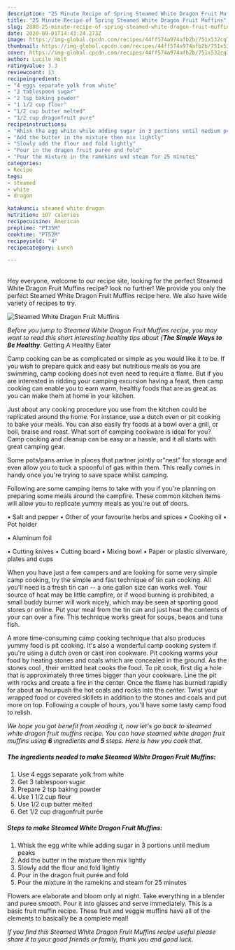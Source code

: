 ```yaml
---
description: "25 Minute Recipe of Spring Steamed White Dragon Fruit Muffins"
title: "25 Minute Recipe of Spring Steamed White Dragon Fruit Muffins"
slug: 2880-25-minute-recipe-of-spring-steamed-white-dragon-fruit-muffins
date: 2020-09-01T14:43:24.273Z
image: https://img-global.cpcdn.com/recipes/44ff574a974afb2b/751x532cq70/steamed-white-dragon-fruit-muffins-recipe-main-photo.jpg
thumbnail: https://img-global.cpcdn.com/recipes/44ff574a974afb2b/751x532cq70/steamed-white-dragon-fruit-muffins-recipe-main-photo.jpg
cover: https://img-global.cpcdn.com/recipes/44ff574a974afb2b/751x532cq70/steamed-white-dragon-fruit-muffins-recipe-main-photo.jpg
author: Lucile Holt
ratingvalue: 3.3
reviewcount: 13
recipeingredient:
- "4 eggs separate yolk from white"
- "3 tablespoon sugar"
- "2 tsp baking powder"
- "1 1/2 cup flour"
- "1/2 cup butter melted"
- "1/2 cup dragonfruit pure"
recipeinstructions:
- "Whisk the egg white while adding sugar in 3 portions until medium peaks"
- "Add the butter in the mixture then mix lightly"
- "Slowly add the flour and fold lightly"
- "Pour in the dragon fruit purée and fold"
- "Pour the mixture in the ramekins and steam for 25 minutes"
categories:
- Recipe
tags:
- steamed
- white
- dragon

katakunci: steamed white dragon 
nutrition: 107 calories
recipecuisine: American
preptime: "PT35M"
cooktime: "PT52M"
recipeyield: "4"
recipecategory: Lunch

---
```

<br>
Hey everyone, welcome to our recipe site, looking for the perfect Steamed White Dragon Fruit Muffins recipe? look no further! We provide you only the perfect Steamed White Dragon Fruit Muffins recipe here. We also have wide variety of recipes to try.
<br>


![Steamed White Dragon Fruit Muffins](https://img-global.cpcdn.com/recipes/44ff574a974afb2b/751x532cq70/steamed-white-dragon-fruit-muffins-recipe-main-photo.jpg)

<i>Before you jump to Steamed White Dragon Fruit Muffins recipe, you may want to read this short interesting healthy tips about {<strong>The Simple Ways to Be Healthy</strong>.</i>
Getting A Healthy Eater

    
Camp cooking can be as complicated or simple as you would like it to be. If you wish to prepare quick and easy but nutritious meals as you are swimming, camp cooking does not even need to require a flame. But if you are interested in ridding your camping excursion having a feast, then camp cooking can enable you to earn warm, healthy foods that are as great as you can make them at home in your kitchen.

 Just about any cooking procedure you use from the kitchen could be replicated around the home. For instance, use a dutch oven or pit cooking to bake your meals. You can also easily fry foods at a bowl over a grill, or boil, braise and roast. What sort of camping cookware is ideal for you? Camp cooking and cleanup can be easy or a hassle, and it all starts with great camping gear.

Some pots/pans arrive in places that partner jointly or"nest" for storage and even allow you to tuck a spoonful of gas within them. This really comes in handy once you're trying to save space whilst camping.

Following are some camping items to take with you if you're planning on preparing some meals around the campfire. These common kitchen items will allow you to replicate yummy meals as you're out of doors.

• Salt and pepper
• Other of your favourite herbs and spices
• Cooking oil
• Pot holder

• Aluminum foil

• Cutting knives
• Cutting board
• Mixing bowl
• Paper or plastic silverware, plates and cups

When you have just a few campers and are looking for some very simple camp cooking, try the simple and fast technique of tin can cooking. All you'll need is a fresh tin can -- a one gallon size can works well. Your source of heat may be little campfire, or if wood burning is prohibited, a small buddy burner will work nicely, which may be seen at sporting good stores or online. Put your meal from the tin can and just heat the contents of your can over a fire.  This technique works great for soups, beans and tuna fish.

A more time-consuming camp cooking technique that also produces yummy food is pit cooking.  It's also a wonderful camp cooking system if you're using a dutch oven or cast iron cookware. Pit cooking warms your food by heating stones and coals which are concealed in the ground. As the stones cool , their emitted heat cooks the food. To pit cook, first dig a hole that is approximately three times bigger than your cookware. Line the pit with rocks and create a fire in the center. Once the flame has burned rapidly for about an hourpush the hot coals and rocks into the center. Twist your wrapped food or covered skillets in addition to the stones and coals and put more on top. Following a couple of hours, you'll have some tasty camp food to relish.


<i>We hope you got benefit from reading it, now let's go back to steamed white dragon fruit muffins recipe. You can have steamed white dragon fruit muffins using <strong>6</strong> ingredients and <strong>5</strong> steps. Here is how you cook that.
</i>

##### The ingredients needed to make Steamed White Dragon Fruit Muffins:

1. Use 4 eggs separate yolk from white
1. Get 3 tablespoon sugar
1. Prepare 2 tsp baking powder
1. Use 1 1/2 cup flour
1. Use 1/2 cup butter melted
1. Get 1/2 cup dragonfruit purée


##### Steps to make Steamed White Dragon Fruit Muffins:

1. Whisk the egg white while adding sugar in 3 portions until medium peaks
1. Add the butter in the mixture then mix lightly
1. Slowly add the flour and fold lightly
1. Pour in the dragon fruit purée and fold
1. Pour the mixture in the ramekins and steam for 25 minutes


Flowers are elaborate and bloom only at night. Take everything in a blender and puree smooth. Pour it into glasses and serve immediately. This is a basic fruit muffin recipe. These fruit and veggie muffins have all of the elements to basically be a complete meal! 

<i>If you find this Steamed White Dragon Fruit Muffins recipe useful please share it to your good friends or family, thank you and good luck.</i>
